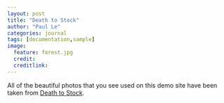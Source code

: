 ```yaml
---
layout: post
title: "Death to Stock"
author: "Paul Le"
categories: journal
tags: [documentation,sample]
image:
  feature: forest.jpg
  credit:
  creditlink:
---
```


All of the beautiful photos that you see used on this demo site have been taken from [Death to Stock](http://deathtothestockphoto.com/).
